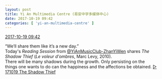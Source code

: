 ```yaml
---
layout: post
title: Yi An Multimedia Centre (易安中学多媒体中心)
date: 2017-10-19 09:42
categories: [ 'yi-an-multimedia-centre' ]
---
```


<div class="weibo-info">
  <a href="http://weibo.com/6196825252/Fr3Ukw54z">2017-10-19 09:42</a>
</div>

“We’ll share them like it’s a new day.”  
Today's *Reading Session* from [@YiAnMusicClub-ZhanYiWen](http://weibo.com/u/6108090526) shares *The Shadow Thief* (*Le voleur d'ombres*, Marc Levy, 2010).  
There will be many shadows during the growth. Only persisting on the things one wants to do can the happiness and the affections be obtained. [▷ 171019 The Shadow Thief](https://www.youtube.com/watch?v=E56wgeHrc3U)
